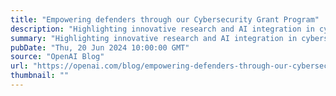 ```yaml
---
title: "Empowering defenders through our Cybersecurity Grant Program"
description: "Highlighting innovative research and AI integration in cybersecurity"
summary: "Highlighting innovative research and AI integration in cybersecurity"
pubDate: "Thu, 20 Jun 2024 10:00:00 GMT"
source: "OpenAI Blog"
url: "https://openai.com/blog/empowering-defenders-through-our-cybersecurity-grant-program"
thumbnail: ""
---
```


